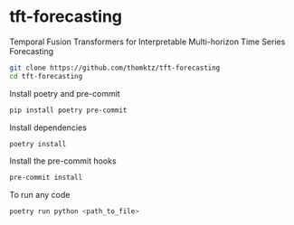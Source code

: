 # tft-forecasting

Temporal Fusion Transformers for Interpretable Multi-horizon Time Series Forecasting

```bash
git clone https://github.com/thomktz/tft-forecasting
cd tft-forecasting
```

Install poetry and pre-commit

```bash
pip install poetry pre-commit
```

Install dependencies

```bash
poetry install
```

Install the pre-commit hooks

```bash
pre-commit install
```

To run any code

```bash
poetry run python <path_to_file>
```
